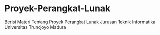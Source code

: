 # Proyek-Perangkat-Lunak
Berisi Materi Tentang Proyek Perangkat Lunak Jurusan Teknik Informatika Universitas Trunojoyo Madura
